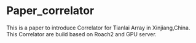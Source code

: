 # Paper_correlator
This is a paper to introduce Correlator for Tianlai Array in Xinjiang,China.
This Correlator are build based on Roach2 and GPU server.
